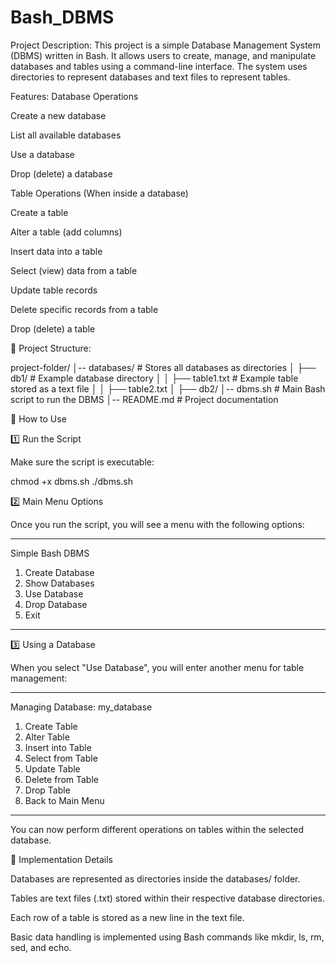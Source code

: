 # Bash_DBMS
Project Description:
This project is a simple Database Management System (DBMS) written in Bash. It allows users to create, manage, and manipulate databases and tables using a command-line interface. The system uses directories to represent databases and text files to represent tables.

Features:
Database Operations

Create a new database

List all available databases

Use a database

Drop (delete) a database

Table Operations (When inside a database)

Create a table

Alter a table (add columns)

Insert data into a table

Select (view) data from a table

Update table records

Delete specific records from a table

Drop (delete) a table

📂 Project Structure:

project-folder/
│-- databases/        # Stores all databases as directories
│   ├── db1/          # Example database directory
│   │   ├── table1.txt  # Example table stored as a text file
│   │   ├── table2.txt
│   ├── db2/
│-- dbms.sh          # Main Bash script to run the DBMS
│-- README.md        # Project documentation

🚀 How to Use

1️⃣ Run the Script

Make sure the script is executable:

chmod +x dbms.sh
./dbms.sh

2️⃣ Main Menu Options

Once you run the script, you will see a menu with the following options:

--------------------------------
Simple Bash DBMS
1) Create Database
2) Show Databases
3) Use Database
4) Drop Database
5) Exit
--------------------------------

3️⃣ Using a Database

When you select "Use Database", you will enter another menu for table management:

--------------------------------
Managing Database: my_database
1) Create Table
2) Alter Table
3) Insert into Table
4) Select from Table
5) Update Table
6) Delete from Table
7) Drop Table
8) Back to Main Menu
--------------------------------

You can now perform different operations on tables within the selected database.

📌 Implementation Details

Databases are represented as directories inside the databases/ folder.

Tables are text files (.txt) stored within their respective database directories.

Each row of a table is stored as a new line in the text file.

Basic data handling is implemented using Bash commands like mkdir, ls, rm, sed, and echo.
